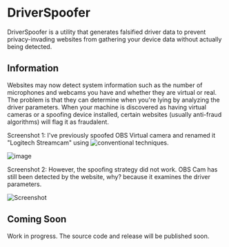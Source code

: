 # DriverSpoofer
DriverSpoofer is a utility that generates falsified driver data to prevent privacy-invading websites from gathering your device data without actually being detected. 

## Information
Websites may now detect system information such as the number of microphones and webcams you have and whether they are virtual or real.
The problem is that they can determine when you're lying by analyzing the driver parameters.
When your machine is discovered as having virtual cameras or a spoofing device installed, certain websites (usually anti-fraud algorithms) will flag it as fraudalent.  

Screenshot 1: I've previously spoofed OBS Virtual camera and renamed it "Logitech Streamcam" using ![conventional techniques.](https://github.com/LudoDash/Obs-VCam-Changer) 

![image](https://user-images.githubusercontent.com/65537922/158051612-979f276d-b8d8-4226-a7fb-f44f6c5c0158.png)

Screenshot 2: However, the spoofing strategy did not work. OBS Cam has still been detected by the website, why? because it examines the driver parameters. 

![Screenshot](https://user-images.githubusercontent.com/65537922/158051353-2d95836d-dc5c-41f5-9a8b-ea1183940aa0.png)


## Coming Soon
Work in progress. The source code and release will be published soon. 
